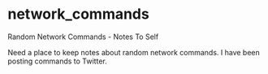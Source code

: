 # network_commands
Random Network Commands - Notes To Self

Need a place to keep notes about random network commands.  I have been posting commands to Twitter.
